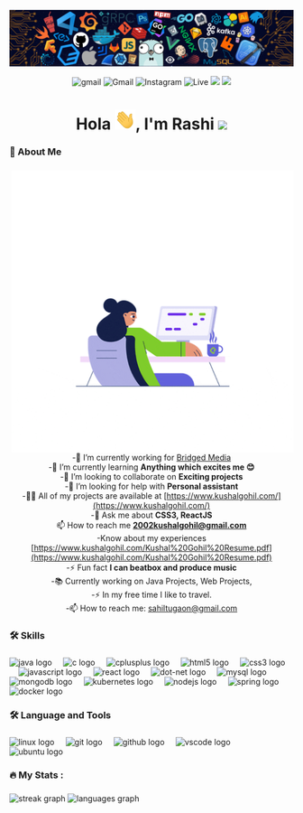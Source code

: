 ![img](banner-git.png)
<div align="center">

![gmail](https://img.shields.io/badge/Gmail-EA4335.svg?style=for-the-badge&logo=Gmail&logoColor=white)
![Gmail](https://img.shields.io/badge/LinkedIn-0A66C2.svg?style=for-the-badge&logo=LinkedIn&logoColor=white)
![Instagram](https://img.shields.io/badge/freeCodeCamp-0A0A23.svg?style=for-the-badge&logo=freeCodeCamp&logoColor=white)
![Live](https://img.shields.io/badge/HackerRank-00EA64.svg?style=for-the-badge&logo=HackerRank&logoColor=white)
![](https://img.shields.io/badge/Peerlist-00AA45.svg?style=for-the-badge&logo=Peerlist&logoColor=white)
![](https://img.shields.io/badge/Codecademy-1F4056.svg?style=for-the-badge&logo=Codecademy&logoColor=white)

<h1 align="center">Hola <img src="https://raw.githubusercontent.com/ABSphreak/ABSphreak/master/gifs/Hi.gif" width="37px">, I'm Rashi <img src="https://emojis.slackmojis.com/emojis/images/1531849430/4246/blob-sunglasses.gif?1531849430" width="32"/></h1>

###

<h3 align="left">💫  About Me</h3>

###


<img align="right" alt="Gif" src="giphy-git.gif" width="500" />

-🔭 I’m currently working for [Bridged Media](http://bridged.media/)<br>
-🌱 I’m currently learning **Anything which excites me 😊**<br>
-👯 I’m looking to collaborate on **Exciting projects**<br>
-🤝 I’m looking for help with **Personal assistant**<br>
-👨‍💻 All of my projects are available at [https://www.kushalgohil.com/](https://www.kushalgohil.com/)<br>
-💬 Ask me about **CSS3, ReactJS**<br>📫 How to reach me **2002kushalgohil@gmail.com**<br>
-Know about my experiences [https://www.kushalgohil.com/Kushal%20Gohil%20Resume.pdf](https://www.kushalgohil.com/Kushal%20Gohil%20Resume.pdf)<br>
-⚡ Fun fact **I can beatbox and produce music**<br>
-📚 Currently working on Java Projects, Web Projects,<br>
-⚡ In my free time I like to travel.<br>
-📫 How to reach me: sahiltugaon@gmail.com</br>


###

<h3 align="left">🛠 Skills</h3>

###

<div align="left">
  <img src="https://cdn.jsdelivr.net/gh/devicons/devicon/icons/java/java-original.svg" height="40" alt="java logo"  />
  <img width="12" />
  <img src="https://cdn.jsdelivr.net/gh/devicons/devicon/icons/c/c-original.svg" height="40" alt="c logo"  />
  <img width="12" />
  <img src="https://cdn.jsdelivr.net/gh/devicons/devicon/icons/cplusplus/cplusplus-original.svg" height="40" alt="cplusplus logo"  />
  <img width="12" />
  <img src="https://cdn.jsdelivr.net/gh/devicons/devicon/icons/html5/html5-original.svg" height="40" alt="html5 logo"  />
  <img width="12" />
  <img src="https://cdn.jsdelivr.net/gh/devicons/devicon/icons/css3/css3-original.svg" height="40" alt="css3 logo"  />
  <img width="12" />
  <img src="https://cdn.jsdelivr.net/gh/devicons/devicon/icons/javascript/javascript-original.svg" height="40" alt="javascript logo"  />
  <img width="12" />
  <img src="https://cdn.jsdelivr.net/gh/devicons/devicon/icons/react/react-original.svg" height="40" alt="react logo"  />
  <img width="12" />
  <img src="https://cdn.jsdelivr.net/gh/devicons/devicon/icons/dot-net/dot-net-original.svg" height="40" alt="dot-net logo"  />
  <img width="12" />
  <img src="https://cdn.jsdelivr.net/gh/devicons/devicon/icons/mysql/mysql-original.svg" height="40" alt="mysql logo"  />
  <img width="12" />
  <img src="https://cdn.jsdelivr.net/gh/devicons/devicon/icons/mongodb/mongodb-original.svg" height="40" alt="mongodb logo"  />
  <img width="12" />
  <img src="https://cdn.jsdelivr.net/gh/devicons/devicon/icons/kubernetes/kubernetes-plain.svg" height="40" alt="kubernetes logo"  />
  <img width="12" />
  <img src="https://cdn.jsdelivr.net/gh/devicons/devicon/icons/nodejs/nodejs-original.svg" height="40" alt="nodejs logo"  />
  <img width="12" />
  <img src="https://cdn.jsdelivr.net/gh/devicons/devicon/icons/spring/spring-original.svg" height="40" alt="spring logo"  />
  <img width="12" />
  <img src="https://cdn.jsdelivr.net/gh/devicons/devicon/icons/docker/docker-original.svg" height="40" alt="docker logo"  />
</div>

###

<h3 align="left">🛠 Language and Tools</h3>

###

<div align="left">
  <img src="https://cdn.jsdelivr.net/gh/devicons/devicon/icons/linux/linux-original.svg" height="40" alt="linux logo"  />
  <img width="12" />
  <img src="https://cdn.jsdelivr.net/gh/devicons/devicon/icons/git/git-original.svg" height="40" alt="git logo"  />
  <img width="12" />
  <img src="https://cdn.jsdelivr.net/gh/devicons/devicon/icons/github/github-original.svg" height="40" alt="github logo"  />
  <img width="12" />
  <img src="https://cdn.jsdelivr.net/gh/devicons/devicon/icons/vscode/vscode-original.svg" height="40" alt="vscode logo"  />
  <img width="12" />
  <img src="https://cdn.jsdelivr.net/gh/devicons/devicon/icons/ubuntu/ubuntu-plain.svg" height="40" alt="ubuntu logo"  />
</div>

###

<h3 align="left">🔥   My Stats :</h3>

###



<div align="left">
  <img height="180em" src="https://streak-stats.demolab.com?user=sahiltugaon&locale=en&mode=daily&theme=light&hide_border=false&border_radius=5&order=3" height="220" alt="streak graph"  />
  <img height="180em" src="https://github-readme-stats.vercel.app/api/top-langs?username=sahiltugaon&locale=en&hide_title=false&layout=compact&card_width=320&langs_count=5&hide_border=false&order=2" height="150" alt="languages graph"  />
</div>

###






